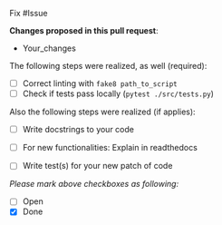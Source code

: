 Fix #Issue

**Changes proposed in this pull request**:
- Your_changes

The following steps were realized, as well (required):
- [ ] Correct linting with `fake8 path_to_script`
- [ ] Check if tests pass locally (`pytest ./src/tests.py`)

Also the following steps were realized (if applies):
- [ ] Write docstrings to your code
- [ ] For new functionalities: Explain in readthedocs
- [ ] Write test(s) for your new patch of code


*Please mark above checkboxes as following:*
- [ ] Open
- [x] Done
